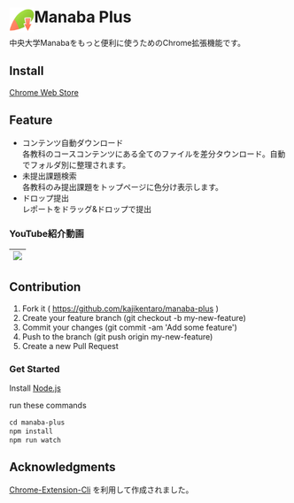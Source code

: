 # <img src="./public/icons/manabaPlusIcon_128.png" width="45" align="left"> Manaba Plus
中央大学Manabaをもっと便利に使うためのChrome拡張機能です。

##  Install
[Chrome Web Store](https://chrome.google.com/webstore/detail/manaba-downloader/aeidkdokanbhoefbgaadaicdmggdeegf?hl=ja)

## Feature
* コンテンツ自動ダウンロード  
各教科のコースコンテンツにある全てのファイルを差分タウンロード。自動でフォルダ別に整理されます。
* 未提出課題検索  
各教科のみ提出課題をトップページに色分け表示します。
* ドロップ提出  
レポートをドラッグ&ドロップで提出

### YouTube紹介動画
|<a href="https://www.youtube.com/watch?v=BmCXfWZzhks" rel="some text"><img src="http://img.youtube.com/vi/BmCXfWZzhks/mqdefault.jpg"></a>|
| ------ |

## Contribution
1. Fork it ( https://github.com/kajikentaro/manaba-plus )
2. Create your feature branch (git checkout -b my-new-feature)
3. Commit your changes (git commit -am 'Add some feature')
4. Push to the branch (git push origin my-new-feature)
5. Create a new Pull Request

### Get Started
Install [Node.js](https://nodejs.org/ja/download/)

run these commands
```
cd manaba-plus
npm install
npm run watch
```

## Acknowledgments 
[Chrome-Extension-Cli](https://github.com/dutiyesh/chrome-extension-cli) を利用して作成されました。
